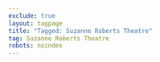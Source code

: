 ```yaml
---
exclude: true
layout: tagpage
title: "Tagged: Suzanne Roberts Theatre"
tag: Suzanne Roberts Theatre
robots: noindex
---
```

